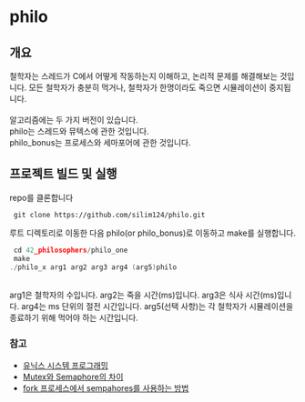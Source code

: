 # philo
## 개요
철학자는 스레드가 C에서 어떻게 작동하는지 이해하고, 논리적 문제를 해결해보는 것입니다. 모든 철학자가 충분히 먹거나, 철학자가 한명이라도 죽으면 시뮬레이션이 중지됩니다.
<br><br>
알고리즘에는 두 가지 버전이 있습니다.<br>
philo는 스레드와 뮤텍스에 관한 것입니다.<br>
philo_bonus는 프로세스와 세마포어에 관한 것입니다.<br>

## 프로젝트 빌드 및 실행
repo를 클론합니다
```shell
 git clone https://github.com/silim124/philo.git
```
루트 디렉토리로 이동한 다음 philo(or philo_bonus)로 이동하고 make를 실행합니다.
```c
 cd 42_philosophers/philo_one
 make
./philo_x arg1 arg2 arg3 arg4 (arg5)philo
```
<br>
arg1은 철학자의 수입니다.  
arg2는 죽을 시간(ms)입니다.  
arg3은 식사 시간(ms)입니다.  
arg4는 ms 단위의 절전 시간입니다.  
arg5(선택 사항)는 각 철학자가 시뮬레이션을 종료하기 위해 먹어야 하는 시간입니다.  

### 참고
- [유닉스 시스템 프로그래밍][1]
- [Mutex와 Semaphore의 차이][2]
- [fork 프로세스에서 sempahores를 사용하는 방법][3]

[1]: https://jihooyim1.gitbooks.io/unixbasic/content/contents/01.html
[2]: https://heeonii.tistory.com/14
[3]: https://stackoverflow.com/questions/16400820/how-to-use-posix-semaphores-on-forked-processes-in-c

